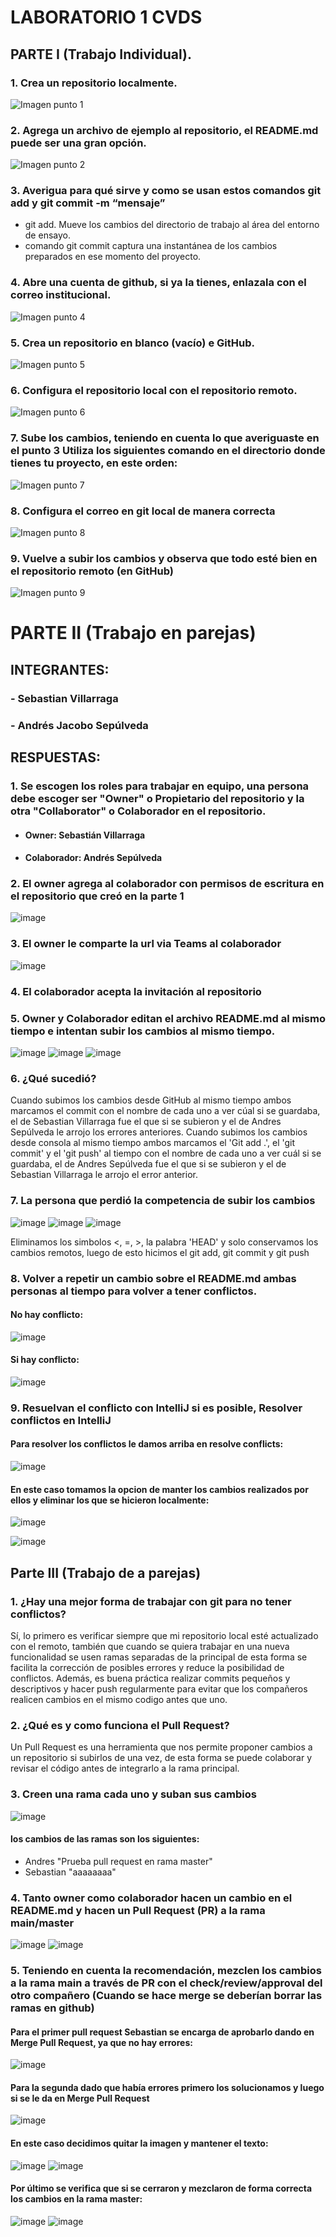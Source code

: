 # LABORATORIO 1 CVDS

## PARTE I (Trabajo Individual).

### 1. Crea un repositorio localmente.

![Imagen punto 1](Images/1.png)

### 2. Agrega un archivo de ejemplo al repositorio, el README.md puede ser una gran opción.

![Imagen punto 2](Images/2.png)

### 3. Averigua para qué sirve y como se usan estos comandos git add y git commit -m “mensaje”

- git add. Mueve los cambios del directorio de trabajo al área del entorno de ensayo.
- comando git commit captura una instantánea de los cambios preparados en ese momento del proyecto.

### 4. Abre una cuenta de github, si ya la tienes, enlazala con el correo institucional.

![Imagen punto 4](Images/4.png)

### 5. Crea un repositorio en blanco (vacío) e GitHub.

![Imagen punto 5](Images/5.png)

### 6. Configura el repositorio local con el repositorio remoto.

![Imagen punto 6](Images/6.png)

### 7. Sube los cambios, teniendo en cuenta lo que averiguaste en el punto 3 Utiliza los siguientes comando en el directorio donde tienes tu proyecto, en este orden:

![Imagen punto 7](Images/7.png)

### 8. Configura el correo en git local de manera correcta 

![Imagen punto 8](Images/8.png)

### 9. Vuelve a subir los cambios y observa que todo esté bien en el repositorio remoto (en GitHub)

![Imagen punto 9](Images/9.png)


# PARTE II (Trabajo en parejas)

## INTEGRANTES:
### - **Sebastian Villarraga**
### - **Andrés Jacobo Sepúlveda**

## RESPUESTAS:

### 1. Se escogen los roles para trabajar en equipo, una persona debe escoger ser "Owner" o Propietario del repositorio y la otra "Collaborator" o Colaborador en el repositorio.

- #### **Owner:** Sebastián Villarraga
- #### **Colaborador:** Andrés Sepúlveda

### 2. El owner agrega al colaborador con permisos de escritura en el repositorio que creó en la parte 1
   
![image](https://github.com/user-attachments/assets/a8107871-6035-4709-b13e-962c14975a7c)


### 3. El owner le comparte la url via Teams al colaborador

   ![image](https://github.com/user-attachments/assets/96bb9c76-5956-4b76-824e-dfe326dd281b)

### 4. El colaborador acepta la invitación al repositorio

### 5. Owner y Colaborador editan el archivo README.md al mismo tiempo e intentan subir los cambios al mismo tiempo.
   
   ![image](https://github.com/user-attachments/assets/2a0fc603-79a8-4b2c-b466-3532ddc72f82)
   ![image](https://github.com/user-attachments/assets/f3b55405-240d-4eee-8cb0-5c07582e054b)
   ![image](https://github.com/user-attachments/assets/8ba8b396-1401-4be0-a2d4-74f093927ea9)

### 6. ¿Qué sucedió?

Cuando subimos los cambios desde GitHub al mismo tiempo ambos marcamos el commit con el nombre de cada uno a ver cúal si se 
guardaba, el de Sebastian Villarraga fue el que si se subieron y el de Andres Sepúlveda le arrojo los errores anteriores.
Cuando subimos los cambios desde consola al mismo tiempo ambos marcamos el 'Git add .', el 'git commit' y el 'git push' al tiempo 
con el nombre de cada uno a ver cuál si se guardaba, el de Andres Sepúlveda fue el que si se subieron y el de Sebastian Villarraga le 
arrojo el error anterior.
      
### 7. La persona que perdió la competencia de subir los cambios

![image](https://github.com/user-attachments/assets/59f2dfc0-e82b-4fa9-80a1-85165ee641eb)
![image](https://github.com/user-attachments/assets/f94059ad-f579-4f4f-af35-8a0dac332c1d)
![image](https://github.com/user-attachments/assets/fd6ddec6-5356-49e0-a032-718a65d7393c)

Eliminamos los simbolos <, =, >, la palabra 'HEAD' y solo conservamos los cambios remotos, luego de esto hicimos el git add, git commit y git push


### 8. Volver a repetir un cambio sobre el README.md ambas personas al tiempo para volver a tener conflictos.
#### No hay conflicto:
![image](https://github.com/user-attachments/assets/2ae7c22b-4eb2-40ae-9432-e9ee0ec9c3ff)
#### Si hay conflicto:
![image](https://github.com/user-attachments/assets/4f63007b-d9a6-4ba9-bd91-77ac1b42f89b)


### 9. Resuelvan el conflicto con IntelliJ si es posible, Resolver conflictos en IntelliJ
#### Para resolver los conflictos le damos arriba en resolve conflicts:
![image](https://github.com/user-attachments/assets/4f9ba436-97e5-4fc3-8014-a52292d8373e)
#### En este caso tomamos la opcion de manter los cambios realizados por ellos y eliminar los que se hicieron localmente:
![image](https://github.com/user-attachments/assets/690282dc-fe4a-47a7-b92b-f1f2c46e6162)

![image](https://github.com/user-attachments/assets/52852e94-d2eb-4791-935f-8b66828fc61e)

## Parte III (Trabajo de a parejas)
### 1. ¿Hay una mejor forma de trabajar con git para no tener conflictos?

Sí, lo primero es verificar siempre que mi repositorio local esté actualizado con el remoto, también que cuando se quiera trabajar en una nueva
funcionalidad se usen ramas separadas de la principal de esta forma se facilita la corrección de posibles errores y reduce la posibilidad de conflictos.
Además, es buena práctica realizar commits pequeños y descriptivos y hacer push regularmente para evitar que los compañeros realicen cambios en el mismo codigo antes que uno. 

### 2. ¿Qué es y como funciona el Pull Request?

Un Pull Request es una herramienta que nos permite proponer cambios a un repositorio si subirlos de una vez, de esta forma se puede colaborar y
revisar el código antes de integrarlo a la rama principal. 

### 3. Creen una rama cada uno y suban sus cambios
![image](https://github.com/user-attachments/assets/3b336a8c-d10e-472d-a237-59e1eb3224e3)

#### los cambios de las ramas son los siguientes:
- Andres
"Prueba pull request en rama master"
- Sebastian
"aaaaaaaa"

### 4. Tanto owner como colaborador hacen un cambio en el README.md y hacen un Pull Request (PR) a la rama main/master

   ![image](https://github.com/user-attachments/assets/2b4d453a-616b-43be-a096-419edf2e65a3)
   ![image](https://github.com/user-attachments/assets/027d3d23-81fc-45e1-863b-8664e10d2815)

### 5. Teniendo en cuenta la recomendación, mezclen los cambios a la rama main a través de PR con el check/review/approval del otro compañero (Cuando se hace merge se deberían borrar las ramas en github)
   #### Para el primer pull request Sebastian se encarga de aprobarlo dando en Merge Pull Request, ya que no hay errores:
   ![image](https://github.com/user-attachments/assets/38e71ee0-6890-4ed6-a322-9b45d72b4967)
   #### Para la segunda dado que había errores primero los solucionamos y luego si se le da en Merge Pull Request
   ![image](https://github.com/user-attachments/assets/9054210c-e476-40ba-9e80-8f4e78b26da2)
   #### En este caso decidimos quitar la imagen y mantener el texto:
   ![image](https://github.com/user-attachments/assets/16d39966-52da-4c23-b19e-5e8ac3f79fa1)
   ![image](https://github.com/user-attachments/assets/b574386b-d438-4048-970d-05d40fe4f386)
   #### Por último se verifica que si se cerraron y mezclaron de forma correcta los cambios en la rama master:
   ![image](https://github.com/user-attachments/assets/5a4ba758-dc79-4cf6-9069-47f2722e11c6)
   ![image](https://github.com/user-attachments/assets/e41130cc-1b2b-4c92-ae2f-045a4cfff3c1)


















